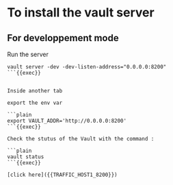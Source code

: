 # To install the vault server

## For developpement mode

Run the server

```plain
vault server -dev -dev-listen-address="0.0.0.0:8200"
```{{exec}}


Inside another tab

export the env var

```plain
export VAULT_ADDR='http://0.0.0.0:8200'
```{{exec}}

Check the stutus of the Vault with the command :

```plain
vault status
```{{exec}}

[click here]({{TRAFFIC_HOST1_8200}})
